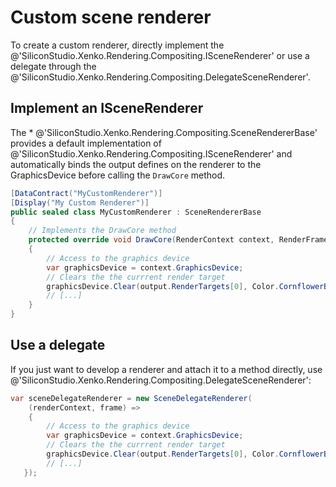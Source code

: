 # Custom scene renderer

To create a custom renderer, directly implement the @'SiliconStudio.Xenko.Rendering.Compositing.ISceneRenderer' or use a delegate through the @'SiliconStudio.Xenko.Rendering.Compositing.DelegateSceneRenderer'.

## Implement an ISceneRenderer

The * @'SiliconStudio.Xenko.Rendering.Compositing.SceneRendererBase' provides a default implementation of @'SiliconStudio.Xenko.Rendering.Compositing.ISceneRenderer' and automatically binds the output defines on the renderer to the GraphicsDevice before calling the `DrawCore` method.

```cs
[DataContract("MyCustomRenderer")]
[Display("My Custom Renderer")]
public sealed class MyCustomRenderer : SceneRendererBase
{
    // Implements the DrawCore method
    protected override void DrawCore(RenderContext context, RenderFrame output)
    {
        // Access to the graphics device
        var graphicsDevice = context.GraphicsDevice;
        // Clears the the currrent render target
        graphicsDevice.Clear(output.RenderTargets[0], Color.CornflowerBlue);
        // [...] 
    }
}
```

## Use a delegate

If you just want to develop a renderer and attach it to a method directly, use @'SiliconStudio.Xenko.Rendering.Compositing.DelegateSceneRenderer':

```cs
var sceneDelegateRenderer = new SceneDelegateRenderer(
    (renderContext, frame) =>
    {
        // Access to the graphics device
        var graphicsDevice = context.GraphicsDevice;
        // Clears the the currrent render target
        graphicsDevice.Clear(output.RenderTargets[0], Color.CornflowerBlue);
        // [...] 
   });
```